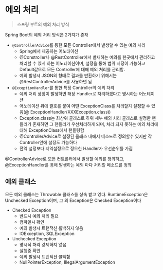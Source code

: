# 에외 처리
> 스프링 부트의 예외 처리 방식  

Spring Boot의 예외 처리 방식은 2가지가 존재
* `@ControllerAdvice`를 통한 모든 Controller에서 발생할 수 있는 예외 처리
	* Spring에서 제공하는 어노태이션
	* @Constroller나 @RestController에서 발새하는 예외를 한곳에서 관리하고 처리할 수 있게 하는 어노테이션이며, 설정을 통해 범위 지정이 가능하고 Default값으로 모든 Controller에 대해 예외 처리를 관리함.
	* 예외 발생시 JSON의 형태로 결과를 반환하기 위해서는 @RestControllerAdvice를 사용하면 됨
* `@ExceptionHandler`를 통한 특정 Controller의 예외 처리
	* 예외 처리 상횡이 발생하면 해장 Handler로 처리하겠다고 명시하는 어노테이션
	* 어노테이션 뒤에 괄호를 붙여 어떤 ExceptionClass를 처리할지 설정할 수 있음(@ ExceptionHandler(XXXException.class))
	* Exception.class는 최상위 클래스로 하위 세부 예외 처리 클래스로 설정한 핸들러가 존재하면 그 핸들러가 우선처리하게 되며, 처리 되지 못하는 예외 처리에 대해 ExceptionClass에서 핸들링함
	* @ControllerAdvice로 설정된 클래스 내에서 메소드로 정의할수 있지만 각 Controller안에 설정도 가능하다
	* 전역 설정보다 지역설정으로 정으한 Handler가 우선순위를 가짐

@ControllerAdvice로 모든 컨트롤러에서 발생할 예외를 정의하고,  @ExceptionHandler를 통해 발생하는 예외 마다 처리할 메소드를 정의



## 예외 클래스
모든 예외 클래스는 Throwable  클래스를 상속 받고 있다.
RuntimeException은 Unchecked Exception이며, 그 외 Exception은 Checked Exception이다

* Checked Exception
	* 반드시 예외 처리 필요
	* 컴파일시 확인
	* 예외 발생시 트랜잭션 롤백하지 않음
	* IOException, SQLException
* Unchecked Exception
	* 명시적 처리 강제하지 않음
	* 실행중 확인
	* 예외 발생시 트랜잭션 콜백함
	* NullPointerException, IllegalArgumentException